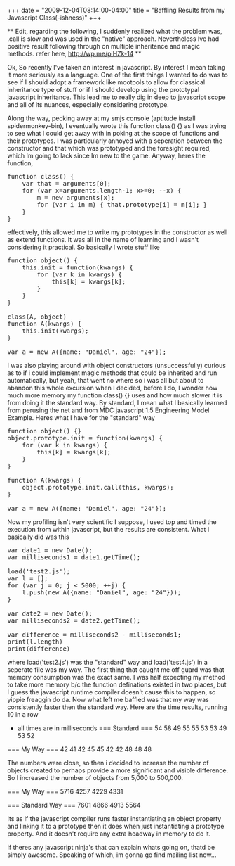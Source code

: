 +++
date = "2009-12-04T08:14:00-04:00"
title = "Baffling Results from my Javascript Class(-ishness)"
+++

** Edit, regarding the following, I suddenly realized what the problem was, .call is slow and was used in the "native" approach. Nevertheless Ive had positive result following through on multiple inheritence and magic methods. refer here, <a href="http://wp.me/piHZk-14">http://wp.me/piHZk-14</a> **

Ok, So recently I've taken an interest in javascript. By interest I mean taking it more seriously as a language. One of the first things I wanted to do was to see if I should adopt a framework like mootools to allow for classical inheritance type of stuff or if I should develop using the prototypal javascript inheritance. This lead me to really dig in deep to javascript scope and all of its nuances, especially considering prototype.

Along the way, pecking away at my smjs console (aptitude install spidermonkey-bin), I eventually wrote this function class() {} as I was trying to see what I could get away with in poking at the scope of functions and their prototypes. I was particularly annoyed with a seperation between the constructor and that which was prototyped and the foresight required, which Im going to lack since Im new to the game. Anyway, heres the function,

<pre>function class() {
    var that = arguments[0];
    for (var x=arguments.length-1; x&gt;=0; --x) {
        m = new arguments[x];
        for (var i in m) { that.prototype[i] = m[i]; }
    }
}</pre>

effectively, this allowed me to write my prototypes in the constructor as well as extend functions. It was all in the name of learning and I wasn't considering it practical. So basically I wrote stuff like

<pre>function object() {
    this.init = function(kwargs) {
        for (var k in kwargs) {
            this[k] = kwargs[k];
        }
    }
}

class(A, object)
function A(kwargs) {
    this.init(kwargs);
}

var a = new A({name: "Daniel", age: "24"});</pre>

I was also playing around with object constructors (unsuccessfully) curious as to if i could implement magic methods that could be inherited and run automatically, but yeah, that went no where so i was all but about to abandon this whole excursion when I decided, before I do, I wonder how much more memory my function class() {} uses and how much slower it is from doing it the standard way. By standard, I mean what I basically learned from perusing the net and from MDC javascript 1.5 Engineering Model Example. Heres what I have for the "standard" way

<pre>function object() {}
object.prototype.init = function(kwargs) {
    for (var k in kwargs) {
        this[k] = kwargs[k];
    }
}

function A(kwargs) {
    object.prototype.init.call(this, kwargs);
}

var a = new A({name: "Daniel", age: "24"});</pre>

Now my profiling isn't very scientific I suppose, I used top and timed the execution from within javascript, but the results are consistent. What I basically did was this

<pre>var date1 = new Date(); 
var milliseconds1 = date1.getTime(); 

load('test2.js');
var l = [];
for (var j = 0; j &lt; 5000; ++j) {
    l.push(new A({name: &quot;Daniel&quot;, age: &quot;24&quot;}));
}

var date2 = new Date(); 
var milliseconds2 = date2.getTime(); 

var difference = milliseconds2 - milliseconds1;
print(l.length)
print(difference)</pre>

where load('test2.js') was the "standard" way and load('test4.js') in a seperate file was my way. The first thing that caught me off guard was that memory consumption was the exact same. I was half expecting my method to take more memory b/c the function definations existed in two places, but I guess the javascript runtime compiler doesn't cause this to happen, so yippie freaggin do da. Now what left me baffled was that my way was consistently faster then the standard way. Here are the time results, running 10 in a row

* all times are in milliseconds
=== Standard ===
54
58
49
55
55
53
53
49
53
52

=== My Way ===
42
41
42
45
45
42
42
48
48
48

The numbers were close, so then i decided to increase the number of objects created to perhaps provide a more significant and visible difference. So I increased the number of objects from 5,000 to 500,000.

=== My Way ===
5716
4257
4229
4331

=== Standard Way ===
7601
4866
4913
5564

Its as if the javascript compiler runs faster instantiating an object property and linking it to a prototype then it does when just instantiating a prototype property. And it doesn't require any extra headway in memory to do it.

If theres any javascript ninja's that can explain whats going on, thatd be simply awesome. Speaking of which, im gonna go find mailing list now...
